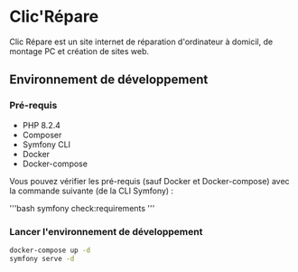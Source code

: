 # Clic'Répare

Clic Répare est un site internet de réparation d'ordinateur à domicil, de montage PC et création de sites web.

## Environnement de développement

### Pré-requis

 * PHP 8.2.4
 * Composer
 * Symfony CLI
 * Docker
 * Docker-compose

Vous pouvez vérifier les pré-requis (sauf Docker et Docker-compose) avec la commande suivante (de la CLI Symfony) :

'''bash
symfony check:requirements
'''

### Lancer l'environnement de développement


```bash
docker-compose up -d
symfony serve -d
```

